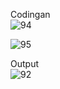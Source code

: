 Codingan
<br>
![94](https://github.com/rosmananda/PERT13/assets/95514299/c81c2b82-aae2-4420-ae74-6cd918116d23)

![95](https://github.com/rosmananda/PERT13/assets/95514299/21637f5b-f915-4617-a11e-c8f80c994aea)



Output
<br>
![92](https://github.com/rosmananda/PERT13/assets/95514299/39dae9da-df0c-4da5-8eeb-7d02426a689e)
